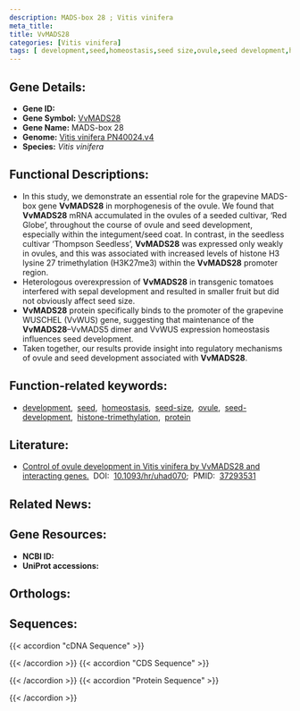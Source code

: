 ```yaml
---
description: MADS-box 28 ; Vitis vinifera
meta_title:
title: VvMADS28
categories: [Vitis vinifera]
tags: [ development,seed,homeostasis,seed size,ovule,seed development,histone trimethylation,protein ]
---
```


## Gene Details:
- **Gene ID:** []()
- **Gene Symbol:** <u>VvMADS28</u>
- **Gene Name:** MADS-box 28
- **Genome:** [Vitis vinifera PN40024.v4](https://ensembl.gramene.org/Vitis_vinifera/Info/Index)
- **Species:** *Vitis vinifera*

## Functional Descriptions:
   - In this study, we demonstrate an essential role for the grapevine MADS-box gene **VvMADS28** in morphogenesis of the ovule. We found that **VvMADS28** mRNA accumulated in the ovules of a seeded cultivar, ‘Red Globe’, throughout the course of ovule and seed development, especially within the integument/seed coat. In contrast, in the seedless cultivar ‘Thompson Seedless’, **VvMADS28** was expressed only weakly in ovules, and this was associated with increased levels of histone H3 lysine 27 trimethylation (H3K27me3) within the **VvMADS28** promoter region.
   - Heterologous overexpression of **VvMADS28** in transgenic tomatoes interfered with sepal development and resulted in smaller fruit but did not obviously affect seed size.
   - **VvMADS28** protein specifically binds to the promoter of the grapevine WUSCHEL (VvWUS) gene, suggesting that maintenance of the **VvMADS28**–VvMADS5 dimer and VvWUS expression homeostasis influences seed development.
   - Taken together, our results provide insight into regulatory mechanisms of ovule and seed development associated with **VvMADS28**.

## Function-related keywords:
   - [development](/tags/development/),&nbsp;&nbsp;[seed](/tags/seed/),&nbsp;&nbsp;[homeostasis](/tags/homeostasis/),&nbsp;&nbsp;[seed-size](/tags/seed-size/),&nbsp;&nbsp;[ovule](/tags/ovule/),&nbsp;&nbsp;[seed-development](/tags/seed-development/),&nbsp;&nbsp;[histone-trimethylation](/tags/histone-trimethylation/),&nbsp;&nbsp;[protein](/tags/protein/)

## Literature:
   - [Control of ovule development in Vitis vinifera by VvMADS28 and interacting genes.](https://doi.org/10.1093/hr/uhad070)&nbsp;&nbsp;DOI:&nbsp;&nbsp;[10.1093/hr/uhad070](https://doi.org/10.1093/hr/uhad070);&nbsp;&nbsp;PMID:&nbsp;&nbsp;[37293531](https://pubmed.ncbi.nlm.nih.gov/37293531/)

## Related News:

## Gene Resources:
- **NCBI ID:**  [](https://www.ncbi.nlm.nih.gov/gene/?term=)
- **UniProt accessions:**  [](https://www.uniprot.org/uniprotkb//entry)

## Orthologs:

## Sequences:
{{< accordion "cDNA Sequence" >}}

{{< /accordion >}}
{{< accordion "CDS Sequence" >}}

{{< /accordion >}}
{{< accordion "Protein Sequence" >}}

{{< /accordion >}}
